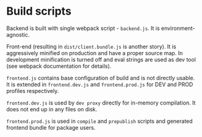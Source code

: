 Build scripts
=============

Backend is built with single webpack script - `backend.js`. It is environment-agnostic.

Front-end (resulting in `dist/client.bundle.js` is another story). It is aggressively minified
on production and have a proper source map. In development minification is turned off and
eval strings are used as dev tool (see webpack documentation for details).

`frontend.js` contains base configuration of build and is not directly usable. It is extended in
`frontend.dev.js` and `frontend.prod.js` for DEV and PROD profiles respectively.

`frontend.dev.js` is used by `dev proxy` directly for in-memory compilation. It does not end up in
any files on disk.

`frontend.prod.js` is used in `compile` and `prepublish` scripts and generated frontend bundle
for package users.
